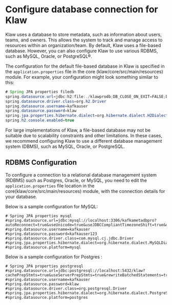 # Configure database connection for Klaw

Klaw uses a database to store metadata, such as information about users,
teams, and owners. This allows the system to track and manage access to
resources within an organization/team. By default, Klaw uses a
file-based database. However, you can also configure Klaw to use various
RDBMS, such as MySQL, Oracle, or PostgreSQL®.

The configuration for the default file-based database in Klaw is
specified in the `application.properties` file in the core
(klaw/core/src/main/resources) module. For example, your configuration
might look something similar to this:

```java
# Spring JPA properties filedb
spring.datasource.url=jdbc:h2:file:./klawprodb;DB_CLOSE_ON_EXIT=FALSE;DB_CLOSE_DELAY=-1;MODE=MySQL;CASE_INSENSITIVE_IDENTIFIERS=TRUE;
spring.datasource.driver.class=org.h2.Driver
spring.datasource.username=kafkauser
spring.datasource.password=klaw
spring.jpa.properties.hibernate.dialect=org.hibernate.dialect.H2Dialect
spring.h2.console.enabled=true
```

For large implementations of Klaw, a file-based database may not be suitable due to scalability constraints and other
limitations. In these cases, we recommend configuring Klaw to use a different database management system (DBMS), such as
MySQL, Oracle, or PostgreSQL.

## RDBMS Configuration

To configure a connection to a relational database management system
(RDBMS) such as Postgres, Oracle, or MySQL, you need to edit the
`application.properties` file location in the
core(klaw/core/src/main/resources) module, with the connection details
for your database.

Below is a sample configuration for MySQL:

    # Spring JPA properties mysql
    #spring.datasource.url=jdbc:mysql://localhost:3306/kafkametadbpro?autoReconnect=true&useUnicode=true&useJDBCCompliantTimezoneShift=true&useLegacyDatetimeCode=false&serverTimezone=UTC&cachePrepStmts=true&useServerPrepStmts=true&rewriteBatchedStatements=true&verifyServerCertificate=false&useSSL=false&requireSSL=false&allowPublicKeyRetrieval=true
    #spring.datasource.username=kafkauser
    #spring.datasource.password=kafkauser123
    #spring.datasource.driver.class=com.mysql.cj.jdbc.Driver
    #spring.jpa.properties.hibernate.dialect=org.hibernate.dialect.MySQLDialect
    #spring.datasource.platform=mysql

Below is a sample configuration for Postgres :

    # Spring JPA properties postgresql
    #spring.datasource.url=jdbc:postgresql://localhost:5432/klaw?cachePrepStmts=true&useServerPrepStmts=true&rewriteBatchedStatements=true
    #spring.datasource.username=kafkauser
    #spring.datasource.password=klaw
    #spring.datasource.driver.class=org.postgresql.Driver
    #spring.jpa.properties.hibernate.dialect=org.hibernate.dialect.PostgreSQL92Dialect
    #spring.datasource.platform=postgres
